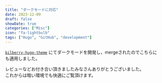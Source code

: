 ```yaml
---
title: "ダークモードに対応"
date: 2023-12-09
draft: false
showDate: true
categories: ["Misc"]
icon: "fa-lightbulb"
tags: ["Hugo", "GitHub", "development"]
---
```


[`bilberry-hugo-theme`](https://github.com/Lednerb/bilberry-hugo-theme) にてダークモードを開発し，mergeされたのでこちらにも適用しました。

レビューなどお付き合い頂きましたみなさんありがとうございました。  
これからは暗い環境でも快適にご覧頂けます。

